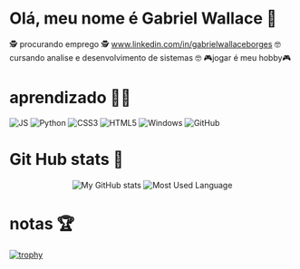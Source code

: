 # Olá, meu nome é Gabriel Wallace 👋


 🕵️ procurando emprego 🕵️  www.linkedin.com/in/gabrielwallaceborges	
 🤓 cursando analise e desenvolvimento de sistemas 🤓
 🎮jogar é meu hobby🎮
 
  # aprendizado 👨‍💻
  <img alt="JS" src="https://img.shields.io/badge/JavaScript-F7DF1E?style=for-the-badge&logo=javascript&logoColor=black"/>
    <img alt="Python" src="https://img.shields.io/badge/Python-14354C?style=for-the-badge&logo=python&logoColor=white"/>
    <img alt="CSS3" src="https://img.shields.io/badge/CSS-239120?&style=for-the-badge&logo=css3&logoColor=white"/>
    <img alt="HTML5" src="https://img.shields.io/badge/HTML5-E34F26?style=for-the-badge&logo=html5&logoColor=white"/>
    <img alt="Windows" src="https://img.shields.io/badge/Windows-0078D6?style=for-the-badge&logo=windows&logoColor=white"/>
    <img alt="GitHub" src="https://img.shields.io/badge/GitHub-100000?style=for-the-badge&logo=github&logoColor=white"/>
   
 
 
    
   # Git Hub stats 🥇
    
<p align="center">
    <img  align="center" src="https://github-readme-stats.vercel.app/api?username=gabrielwallaceBDS&count_private=true&show_icons=true&theme=onedark" alt="My GitHub stats"/>
    <img  align="center" src="https://github-readme-stats.vercel.app/api/top-langs/?username=gabrielwallaceBDS&langs_count=10&layout=compact&theme=onedark" alt="Most Used Language"/>
</p>

# notas 🏆
[![trophy](https://github-profile-trophy.vercel.app/?username=gabrielwallaceBDS&theme=onedark)](https://github.com/gabrielwallaceBDS/github-profile-trophy)





